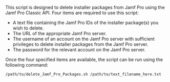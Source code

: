 This script is designed to delete installer packages from Jamf Pro using the Jamf Pro Classic API. Four items are required to use this script:

* A text file containing the Jamf Pro IDs of the installer package(s) you wish to delete.
* The URL of the appropriate Jamf Pro server.
* The username of an account on the Jamf Pro server with sufficient privileges to delete installer packages from the Jamf Pro server.
* The password for the relevant account on the Jamf Pro server.

Once the four specified items are available, the script can be run using the following command:

`/path/to/delete_Jamf_Pro_Packages.sh /path/to/text_filename_here.txt`
